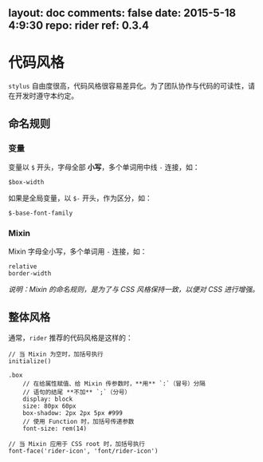layout: doc
comments: false
date: 2015-5-18 4:9:30
repo: rider
ref: 0.3.4
---

# 代码风格

`stylus` 自由度很高，代码风格很容易差异化。为了团队协作与代码的可读性，请在开发时遵守本约定。

## 命名规则

### 变量

变量以 `$` 开头，字母全部 **小写**，多个单词用中线 `-` 连接，如：

    $box-width

如果是全局变量，以 `$-` 开头，作为区分，如：

    $-base-font-family

### Mixin

Mixin 字母全小写，多个单词用 `-` 连接，如：

    relative
    border-width

*说明：Mixin 的命名规则，是为了与 CSS 风格保持一致，以便对 CSS 进行增强。*

## 整体风格

通常，`rider` 推荐的代码风格是这样的：

```haml
// 当 Mixin 为空时，加括号执行
initialize()

.box
    // 在给属性赋值、给 Mixin 传参数时，**用** `:`（冒号）分隔
    // 语句的结尾 **不加** `;`（分号）
    display: block
    size: 80px 60px
    box-shadow: 2px 2px 5px #999
    // 使用 Function 时，加括号传递参数
    font-size: rem(14)

// 当 Mixin 应用于 CSS root 时，加括号执行
font-face('rider-icon', 'font/rider-icon')
```

